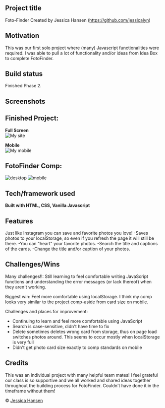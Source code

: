 ## Project title
Foto-Finder
Created by Jessica Hansen (https://github.com/jessicalyn)

## Motivation
This was our first solo project where (many) Javascript functionalities were required. I was able to pull a lot of functionality and/or ideas from Idea Box to complete FotoFinder.

## Build status
Finished Phase 2.
 
## Screenshots
## Finished Project:
**Full Screen**<br>
![My site](/images/JHfotofinderscreenshot.png)

**Mobile**<br>
![My mobile](/images/JHfotofinderscreenshotmobile.png)

## FotoFinder Comp:
![desktop](/images/compfotofinder.png)
![mobile](/images/compfotofindermobile.png)

## Tech/framework used
<b>Built with HTML, CSS, Vanilla Javascript</b>

## Features
Just like Instagram you can save and favorite photos you love!
-Saves photos to your localStorage, so even if you refresh the page it will still be there.
-You can "heart" your favorite photos.
-Search the title and captions of the cards.
-Change the title and/or caption of your photos.

## Challenges/Wins
Many challenges!!: Still learning to feel comfortable writing JavaScript functions and understanding the error messages (or lack thereof) when they aren't working.

Biggest win: Feel more comfortable using localStorage. I think my comp looks very similar to the project comp-aside from card size on mobile.

Challenges and places for improvement:
- Continuing to learn and feel more comfortable using JavaScript
- Search is case-sensitive, didn't have time to fix
- Delete sometimes deletes wrong card from storage, thus on page load switches photos around. This seems to occur mostly when localStorage is very full
- Didn't get photo card size exactly to comp standards on mobile

## Credits
This was an individual project with many helpful team mates! I feel grateful our class is so supportive and we all worked and shared ideas together throughout the building process for FotoFinder. Couldn't have done it in the timeframe without them!

© [Jessica Hansen](https://github.com/jessicalyn)
